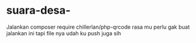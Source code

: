 # suara-desa-
Jalankan composer require chillerlan/php-qrcode
rasa mu perlu gak buat jalankan ini tapi file nya udah ku push juga sih
